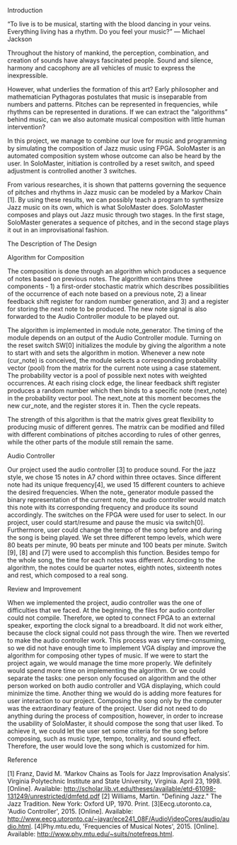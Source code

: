 Introduction

“To live is to be musical, starting with the blood dancing in your veins. Everything living has a rhythm. Do you feel your music?” 
― Michael Jackson

Throughout the history of mankind, the perception, combination, and creation of sounds have always fascinated people. Sound and silence, harmony and cacophony are all vehicles of music to express the inexpressible. 

However, what underlies the formation of this art? Early philosopher and mathematician Pythagoras postulates that music is inseparable from numbers and patterns. Pitches can be represented in frequencies, while rhythms can be represented in durations. If we can extract the “algorithms” behind music, can we also automate musical composition with little human intervention? 

In this project, we manage to combine our love for music and programming by simulating the composition of Jazz music using FPGA. SoloMaster is an automated composition system whose outcome can also be heard by the user. In SoloMaster, initiation is controlled by a reset switch, and speed adjustment is controlled another 3 switches. 

From various researches, it is shown that patterns governing the sequence of pitches and rhythms in Jazz music can be modeled by a Markov Chain [1]. By using these results, we can possibly teach a program to synthesize Jazz music on its own, which is what SoloMaster does. SoloMaster composes and plays out Jazz music through two stages. In the first stage, SoloMaster generates a sequence of pitches, and in the second stage plays it out in an improvisational fashion. 

The Description of The Design

Algorithm for Composition

The composition is done through an algorithm which produces a sequence of notes based on previous notes. The algorithm contains three components - 1) a first-order stochastic matrix which describes possibilities of the occurrence of each note based on a previous note, 2) a linear feedback shift register for random number generation, and 3) and a register for storing the next note to be produced. The new note signal is also forwarded to the Audio Controller module to be played out. 

The algorithm is implemented in module note_generator. The timing of the module depends on an output of the Audio Controller module. Turning on the reset switch SW[0] initializes the module by giving the algorithm a note to start with and sets the algorithm in motion. Whenever a new note (cur_note) is conceived, the module selects a corresponding probability vector (pool) from the matrix for the current note using a case statement. The probability vector is a pool of possible next notes with weighted occurrences. At each rising clock edge, the linear feedback shift register produces a random number which then binds to a specific note (next_note) in the probability vector pool. The next_note at this moment becomes the new cur_note, and the register stores it in. Then the cycle repeats.

The strength of this algorithm is that the matrix gives great flexibility to producing music of different genres. The matrix can be modified and filled with different combinations of pitches according to rules of other genres, while the other parts of the module still remain the same. 

Audio Controller

Our project used the audio controller [3] to produce sound. For the jazz style, we chose 15 notes in A7 chord within three octaves. Since different note had its unique frequency[4], we used 15 different counters to achieve the desired frequencies. When the note_ generator module passed the binary representation of the current note, the audio controller would match this note with its corresponding frequency and produce its sound accordingly.
The switches on the FPGA were used for user to select. In our project, user could start/resume and pause the music via switch[0]. Furthermore, user could change the tempo of the song before and during the song is being played. We set three different tempo levels, which were 80 beats per minute, 90 beats per minute and 100 beats per minute. Switch [9], [8] and [7] were used to accomplish this function.  Besides tempo for the whole song, the time for each notes was different. According to the algorithm, the notes could be quarter notes, eighth notes, sixteenth notes and rest, which composed to a real song.  
 
Review and Improvement

When we implemented the project, audio controller was the one of difficulties that we faced. At the beginning, the files for audio controller could not compile. Therefore, we opted to connect FPGA to an external speaker, exporting the clock signal to a breadboard. It did not work either, because the clock signal could not pass through the wire. Then we reverted to make the audio controller work. This process was very time-consuming, so we did not have enough time to implement VGA display and improve the algorithm for composing other types of music. If we were to start the project again, we would manage the time more properly. We definitely would spend more time on implementing the algorithm. Or we could separate the tasks: one person only focused on algorithm and the other person worked on both audio controller and VGA displaying, which could minimize the time.
Another thing we would do is adding more features for user interaction to our project. Composing the song only by the computer was the extraordinary feature of the project. User did not need to do anything during the process of composition, however, in order to increase the usability of SoloMaster, it should compose the song that user liked. To achieve it, we could let the user set some criteria for the song before composing, such as music type, tempo, tonality, and sound effect. Therefore, the user would love the song which is customized for him.

Reference 

[1] Franz, David M. ‘Markov Chains as Tools for Jazz Improvisation Analysis’. Virginia Polytechnic Institute and State University, Virginia. April 23, 1998. [Online]. Available: http://scholar.lib.vt.edu/theses/available/etd-61098-131249/unrestricted/dmfetd.pdf
[2]  Williams, Martin. "Defining Jazz." The Jazz Tradition. New York: Oxford UP, 1970. Print. 
[3]Eecg.utoronto.ca, 'Audio Controller', 2015. [Online]. Available: http://www.eecg.utoronto.ca/~jayar/ece241_08F/AudioVideoCores/audio/audio.html.
[4]Phy.mtu.edu, 'Frequencies of Musical Notes', 2015. [Online]. Available: http://www.phy.mtu.edu/~suits/notefreqs.html.

